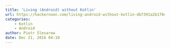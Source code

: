 ```yaml
---
title: 'Living (Android) without Kotlin'
url: https://hackernoon.com/living-android-without-kotlin-db7391a2b170#.kme29gfhg
categories:
    - Kotlin
    - Android
author: Piotr Ślesarew
date: Dec 21, 2016 04:10
---
```

